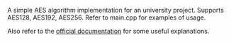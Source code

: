 A simple AES algorithm implementation for an university project.
Supports AES128, AES192, AES256.
Refer to main.cpp for examples of usage.

Also refer to the [official documentation](https://csrc.nist.gov/csrc/media/projects/cryptographic-standards-and-guidelines/documents/aes-development/rijndael-ammended.pdf#page=1) for some useful explanations.

